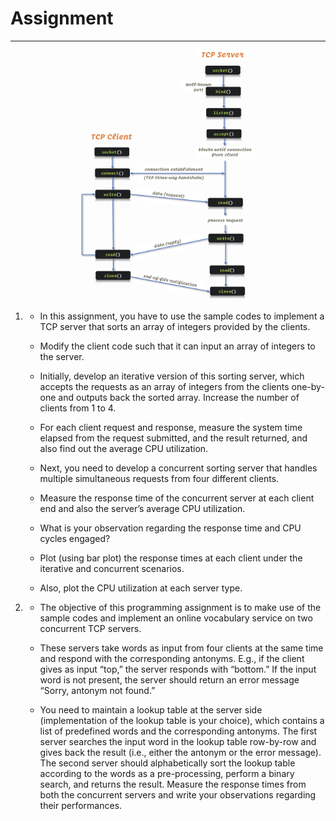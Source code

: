 # Assignment

---

<p align="center">
  <img src="images/architecture.png" height=400 width=300>
</p>

1.
    - In this assignment, you have to use the sample codes to implement a TCP
    server that sorts an array of integers provided by the clients.<br>
    - Modify the client code such that it can input an array
    of integers to the server.<br>
    - Initially, develop an iterative version of this sorting server, which
    accepts the requests as an array of integers from the clients one-by-one
    and outputs back the sorted array. Increase the number of clients from 1 to 4.<br>
    - For each client request and response,
    measure the system time elapsed from the request submitted,
    and the result returned, and also
    find out the average CPU utilization.<br>

    - Next, you need to develop a concurrent sorting server that handles
    multiple simultaneous requests from four different clients.<br>
    - Measure the response time of the concurrent server at each
    client end and also the server’s average CPU utilization.<br>
    - What is your observation regarding the response time and CPU cycles engaged?<br>
    - Plot (using bar plot) the response times at each
    client under the iterative and concurrent scenarios.<br>
    - Also, plot the CPU utilization at each server type.<br>

2.
   - The objective of this programming assignment is to make use of the sample
   codes and implement an online vocabulary service on two concurrent TCP servers. <br>
   - These servers take words as input from four clients at the same time and
     respond with the corresponding antonyms. E.g., if the client gives as input
     “top,” the server responds with “bottom.” If the input word is not present,
     the server should return an error message “Sorry, antonym not found.” <br>

   - You need to maintain a lookup table at the server side
   (implementation of the lookup table is your choice), which contains a list
   of predefined words and the corresponding antonyms. The first server searches
   the input word in the lookup table row-by-row and gives back the result
   (i.e., either the antonym or the error message). The second server should
   alphabetically sort the lookup table according to the words as a pre-processing,
   perform a binary search, and returns the result. Measure the response times
   from both the concurrent servers and write your observations regarding
   their performances. <br>
